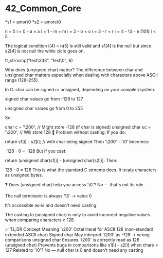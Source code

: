 # 42_Common_Core

*s1 = amor\0
*s2 = amore\0

n = 5
i = 0 - a = a
i = 1 - m = m
i = 2 - o = o
i = 3 - r = r
i = 4 - \0 - e (101)  i < 5 

The logical condition i(4) < n(5) is still valid and s1[4] is the null but since s2[4] is not null the while cicle goes on.

ft_strncmp("test\233", "test\0", 6)

Why does (unsigned char) matter?
The difference between char and unsigned char matters especially when dealing with characters above ASCII range (128–255).

In C:
char can be signed or unsigned, depending on your compiler/system.

signed char values go from -128 to 127

unsigned char values go from 0 to 255

So:

char c = '\200';             // Might store -128 (if char is signed)
unsigned char uc = '\200';   // Will store 128
😬 Problem without casting:
If you do:


return s1[i] - s2[i];  // with char being signed
Then '\200' - '\0' becomes:

-128 - 0 = -128
But if you cast:

return (unsigned char)s1[i] - (unsigned char)s2[i];
Then:


128 - 0 = 128
This is what the standard C strncmp does. It treats characters as unsigned bytes.

❓ Does (unsigned char) help you access '\0'?
No — that's not its role.

The null terminator is always '\0' → value 0

It’s accessible as-is and doesn’t need casting

The casting to (unsigned char) is only to avoid incorrect negative values when comparing characters ≥ 128.

✅ TL;DR
Concept	Meaning
'\200'	Octal literal for ASCII 128 (non-standard extended ASCII char)
Signed char	May interpret '\200' as -128 → wrong comparisons
unsigned char	Ensures '\200' is correctly read as 128
(unsigned char)	Prevents bugs in comparisons like s1[i] - s2[i] when chars > 127
Related to '\0'?	No — null char is 0 and doesn't need any casting